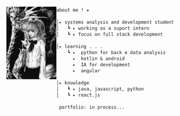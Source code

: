 <p float="left">
 <img src="https://raw.githubusercontent.com/juliahown/juliahown/main/assets/img02.jpg" width="26%" align="left">
  <p float="left">
    
    about me ! ★ 

    │▸ systems analysis and development student
    │   ┗ ▸ working as a suport intern
    │   ┗ ▸ focus on full stack development
    
    │▸ learning . . .
        ┗ ▸  python for back e data analysis
          ▸  kotlin & android
          ▸  IA for development 
          ▸  angular
          
    │▸ knowledge
    │   ┗ ▸ java, javascript, python
    │   ┗ ▸ react.js

     portfolio: in process...
